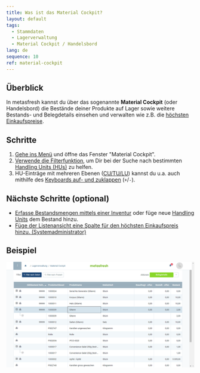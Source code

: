 ```yaml
---
title: Was ist das Material Cockpit?
layout: default
tags:
  - Stammdaten
  - Lagerverwaltung
  - Material Cockpit / Handelsbord
lang: de
sequence: 10
ref: material-cockpit
---
```


## Überblick
In metasfresh kannst du über das sogenannte **Material Cockpit** (oder Handelsbord) die Bestände deiner Produkte auf Lager sowie weitere Bestands- und Belegdetails einsehen und verwalten wie z.B. die [höchsten Einkaufspreise](Material-Cockpit-hoechster-einkaufspreis).

## Schritte
1. [Gehe ins Menü](Menu) und öffne das Fenster "Material Cockpit".
1. [Verwende die Filterfunktion](Filterfunktion), um Dir bei der Suche nach bestimmten [Handling Units (HUs)](Handling_Unit_System) zu helfen.
1. HU-Einträge mit mehreren Ebenen ([CU/TU/LU](Handling_Unit_System)) kannst du u.a. auch mithilfe des [Keyboards auf- und zuklappen](Keyboard_Shortcuts_Liste#listenelemente-verwalten) (`+`/`-`).

## Nächste Schritte (optional)
- [Erfasse Bestandsmengen mittels einer Inventur](Inventur_HUs_erstellen) oder füge neue [Handling Units](Handling_Unit_System) dem Bestand hinzu.
- [Füge der Listenansicht eine Spalte für den höchsten Einkaufspreis hinzu. (Systemadministrator)](Material-Cockpit-hoechster-einkaufspreis)

## Beispiel
<kbd><img src="assets/Material-Cockpit.png" alt="Screenshot: Material Cockpit"></kbd>
